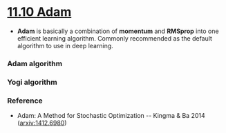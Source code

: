 # [11.10 Adam](https://d2l.ai/chapter_optimization/adam.html)

- **Adam** is basically a combination of **momentum** and **RMSprop** into one efficient learning algorithm. Commonly recommended as the default algorithm to use in deep learning.

### Adam algorithm



### Yogi algorithm



### Reference

- Adam: A Method for Stochastic Optimization -- Kingma & Ba 2014 ([arxiv:1412.6980](https://arxiv.org/abs/1412.6980))

